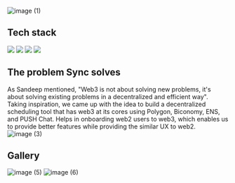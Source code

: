 ![image (1)](https://user-images.githubusercontent.com/34301187/205473027-60298865-0292-46a4-acb1-58cccb860e13.png)

## Tech stack
<img src="https://img.shields.io/badge/flutter-%23121011.svg?style=for-the-badge&logo=flutter&logoColor=blue"> <img src="https://img.shields.io/badge/solidity-%23121011.svg?style=for-the-badge&logo=solidityr&logoColor=cyan"> <img src="https://img.shields.io/badge/iOS-%23121011.svg?style=for-the-badge&logo=apple&logoColor=white"> <img src = "https://img.shields.io/badge/android-%23121011.svg?style=for-the-badge&logo=android&logoColor=green">

## The problem Sync solves
As Sandeep mentioned, "Web3 is not about solving new problems, it's about solving existing problems in a decentralized and efficient way". Taking inspiration, we came up with the idea to build a decentralized scheduling tool that has web3 at its cores using Polygon, Biconomy, ENS, and PUSH Chat.
Helps in onboarding web2 users to web3, which enables us to provide better features while providing the similar UX to web2.
![image (3)](https://user-images.githubusercontent.com/34301187/205473197-1fc8eed8-ef02-4b9d-87b3-5f809261afe9.png)

## Gallery
![image (5)](https://user-images.githubusercontent.com/34301187/205473190-d38c129d-fcf5-4846-989b-54069f5186a8.png)
![image (6)](https://user-images.githubusercontent.com/34301187/205473192-8703333c-21b9-42fb-bd14-6be17cb20d06.png)
